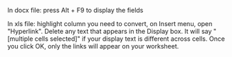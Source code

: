 In docx file: press Alt + F9 to display the fields

In xls file: highlight column you need to convert, on Insert menu, open "Hyperlink". Delete any text that appears in the Display box. It will say "[multiple cells selected]" if your display text is different across cells. Once you click OK, only the links will appear on your worksheet. 


